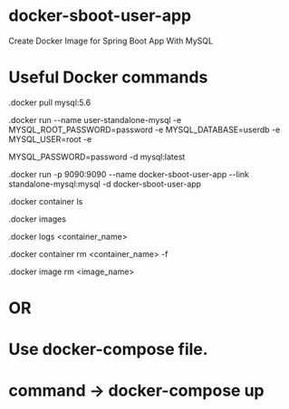 # docker-sboot-user-app
Create Docker Image for Spring Boot App With MySQL

# Useful Docker commands
.docker pull mysql:5.6

.docker run --name user-standalone-mysql -e MYSQL_ROOT_PASSWORD=password -e MYSQL_DATABASE=userdb -e MYSQL_USER=root -e 

MYSQL_PASSWORD=password -d mysql:latest

.docker run -p 9090:9090 --name docker-sboot-user-app --link standalone-mysql:mysql -d docker-sboot-user-app

.docker container ls

.docker images

.docker logs <container_name>

.docker container rm <container_name> -f

.docker image rm <image_name>


# OR
# Use docker-compose file.
# command -> docker-compose up
